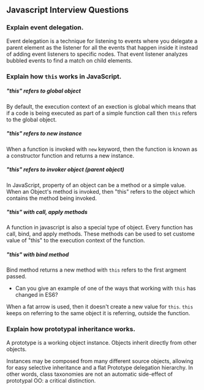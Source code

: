 ## Javascript Interview Questions

### Explain event delegation.

Event delegation is a technique for listening to events where you delegate a parent element as the listener for all the events that happen inside it instead of adding event listeners to specific nodes. That event listener analyzes bubbled events to find a match on child elements. 

### Explain how ```this``` works in JavaScript. 

##### "this" refers to global object

By default, the execution context of an exection is global which means that if a code is being executed as part of a simple function call then ```this``` refers to the global object. 

##### "this" refers to new instance

When a function is invoked with ```new``` keyword, then the function is known as a constructor function and returns a new instance. 

##### "this" refers to invoker object (parent object)

In JavaScript, property of an object can be a method or a simple value. When an Object's method is invoked, then "this" refers to the object which contains the method being invoked. 

##### "this" with call, apply methods

A function in javascript is also a special type of object. Every function has call, bind, and apply methods. These methods can be used to set custome value of "this" to the execution context of the function. 

##### "this" with bind method

Bind method returns a new method with ```this``` refers to the first argment passed. 

- Can you give an example of one of the ways that working with ```this``` has changed in ES6? 

When a fat arrow is used, then it doesn't create a new value for ```this```. ```this``` keeps on referring to the same object it is referring, outside the function. 



### Explain how prototypal inheritance works.

A prototype is a working object instance. Objects inherit directly from other objects. 

Instances may be composed from many different source objects, allowing for easy selective inheritance and a flat Prototype delegation hierarchy. In other words, class taxonomies are not an automatic side-effect of prototypal OO: a critical distinction. 

###


